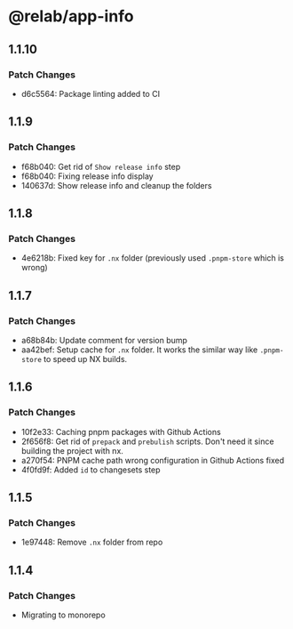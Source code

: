 # @relab/app-info

## 1.1.10

### Patch Changes

-   d6c5564: Package linting added to CI

## 1.1.9

### Patch Changes

-   f68b040: Get rid of `Show release info` step
-   f68b040: Fixing release info display
-   140637d: Show release info and cleanup the folders

## 1.1.8

### Patch Changes

-   4e6218b: Fixed key for `.nx` folder (previously used `.pnpm-store` which is wrong)

## 1.1.7

### Patch Changes

-   a68b84b: Update comment for version bump
-   aa42bef: Setup cache for `.nx` folder.
    It works the similar way like `.pnpm-store` to speed up NX builds.

## 1.1.6

### Patch Changes

-   10f2e33: Caching pnpm packages with Github Actions
-   2f656f8: Get rid of `prepack` and `prebulish` scripts. Don't need it since building the project with nx.
-   a270f54: PNPM cache path wrong configuration in Github Actions fixed
-   4f0fd9f: Added `id` to changesets step

## 1.1.5

### Patch Changes

-   1e97448: Remove `.nx` folder from repo

## 1.1.4

### Patch Changes

-   Migrating to monorepo
